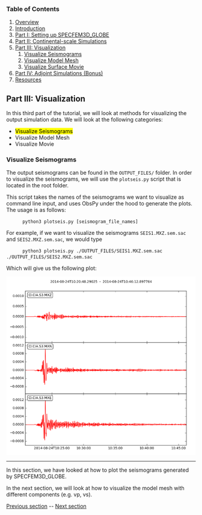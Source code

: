 ### Table of Contents
1. [Overview](/index.md)
2. [Introduction](/intro_specfem.md)
3. [Part I: Setting up SPECFEM3D_GLOBE](/setup_specfem3d.md)
4. [Part II: Continental-scale Simulations](/prepare_data.md)
5. [Part III: Visualization](/vis_seismo.md)
    1. [Visualize Seismograms](/vis_seismo.md)
    2. [Visualize Model Mesh](/vis_mesh.md)
    3. [Visualize Surface Movie](/vis_movie.md)
6. [Part IV: Adjoint Simulations (Bonus)](/run_adj_solver.md)
7. [Resources](resources.md)


## Part III: Visualization

In this third part of the tutorial, we will look at methods for visualizing the
output simulation data. We will look at the following categories:

* <mark>Visualize Seismograms</mark>
* Visualize Model Mesh
* Visualize Movie

### Visualize Seismograms

The output seismograms can be found in the `OUTPUT_FILES/` folder. In order to
visualize the seismograms, we will use the `plotseis.py` script that is located
in the root folder.

This script takes the names of the seismograms we want to visualize as command
line input, and uses ObsPy under the hood to generate the plots. The usage is
as follows:

```shell
      python3 plotseis.py [seismogram_file_names]
```

For example, if we want to visualize the seismograms `SEIS1.MXZ.sem.sac` and
`SEIS2.MXZ.sem.sac`, we would type

```shell
      python3 plotseis.py ./OUTPUT_FILES/SEIS1.MXZ.sem.sac ./OUTPUT_FILES/SEIS2.MXZ.sem.sac
```

Which will give us the following plot:

<p align="center">
  <img src="Fig/seismograms.png" alt="Seismograms">
</p>

---
In this section, we have looked at how to plot the seismograms generated by
SPECFEM3D_GLOBE.

In the next section, we will look at how to visualize the model mesh with
different components (e.g. vp, vs).

[Previous section](/run_solver.md) -- [Next section](/vis_mesh.md)
